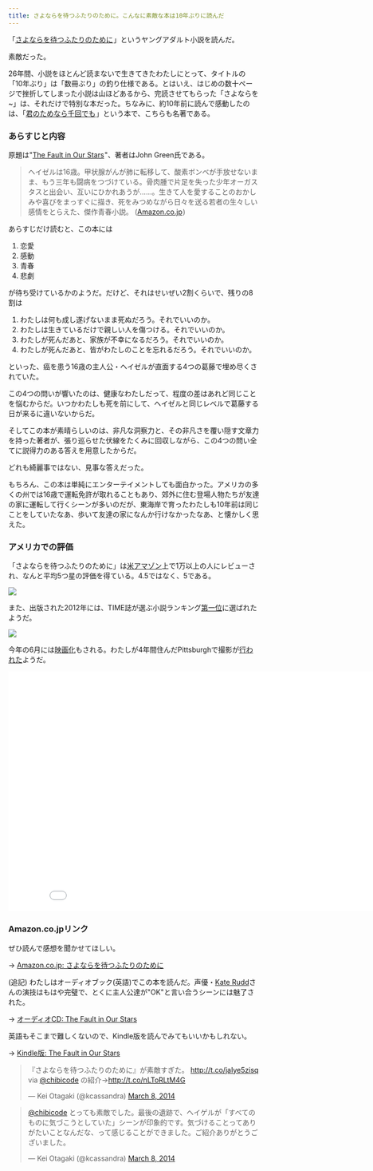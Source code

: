 ```yaml
---
title: さよならを待つふたりのために。こんなに素敵な本は10年ぶりに読んだ
---
```


「<a href="http://www.amazon.co.jp/gp/product/4001164051/ref=as_li_ss_tl?ie=UTF8&camp=247&creative=7399&creativeASIN=4001164051&linkCode=as2&tag=chibicode-22">さよならを待つふたりのために</a><img src="http://ir-jp.amazon-adsystem.com/e/ir?t=chibicode-22&l=as2&o=9&a=4001164051" width="1" height="1" border="0" alt="" style="border:none !important; margin:0px !important;" />」というヤングアダルト小説を読んだ。

素敵だった。

26年間、小説をほとんど読まないで生きてきたわたしにとって、タイトルの「10年ぶり」は「数冊ぶり」の釣り仕様である。とはいえ、はじめの数十ページで挫折してしまった小説は山ほどあるから、完読させてもらった「さよならを~」は、それだけで特別な本だった。ちなみに、約10年前に読んで感動したのは、「<a href="http://www.amazon.co.jp/gp/product/4151200436/ref=as_li_ss_tl?ie=UTF8&camp=247&creative=7399&creativeASIN=4151200436&linkCode=as2&tag=chibicode-22">君のためなら千回でも</a><img src="http://ir-jp.amazon-adsystem.com/e/ir?t=chibicode-22&l=as2&o=9&a=4151200436" width="1" height="1" border="0" alt="" style="border:none !important; margin:0px !important;" />」という本で、こちらも名著である。

### あらすじと内容

原題は"<a href="http://www.amazon.co.jp/gp/product/0141345659/ref=as_li_ss_tl?ie=UTF8&camp=247&creative=7399&creativeASIN=0141345659&linkCode=as2&tag=chibicode-22">The Fault in Our Stars</a><img src="http://ir-jp.amazon-adsystem.com/e/ir?t=chibicode-22&l=as2&o=9&a=0141345659" width="1" height="1" border="0" alt="" style="border:none !important; margin:0px !important;" />"、著者はJohn Green氏である。

> ヘイゼルは16歳。甲状腺がんが肺に転移して、酸素ボンベが手放せないまま、もう三年も闘病をつづけている。骨肉腫で片足を失った少年オーガスタスと出会い、互いにひかれあうが……。生きて人を愛することのおかしみや喜びをまっすぐに描き、死をみつめながら日々を送る若者の生々しい感情をとらえた、傑作青春小説。 (<a href="http://www.amazon.co.jp/gp/product/4001164051/ref=as_li_ss_tl?ie=UTF8&camp=247&creative=7399&creativeASIN=4001164051&linkCode=as2&tag=chibicode-22">Amazon.co.jp</a><img src="http://ir-jp.amazon-adsystem.com/e/ir?t=chibicode-22&l=as2&o=9&a=4001164051" width="1" height="1" border="0" alt="" style="border:none !important; margin:0px !important;" />)

あらすじだけ読むと、この本には

1. 恋愛
2. 感動
3. 青春
4. 悲劇

が待ち受けているかのようだ。だけど、それはせいぜい2割くらいで、残りの8割は

1. わたしは何も成し遂げないまま死ぬだろう。それでいいのか。
2. わたしは生きているだけで親しい人を傷つける。それでいいのか。
3. わたしが死んだあと、家族が不幸になるだろう。それでいいのか。
4. わたしが死んだあと、皆がわたしのことを忘れるだろう。それでいいのか。

といった、癌を患う16歳の主人公・ヘイゼルが直面する4つの葛藤で埋め尽くされていた。

この4つの問いが響いたのは、健康なわたしだって、程度の差はあれど同じことを悩むからだ。いつかわたしも死を前にして、ヘイゼルと同じレベルで葛藤する日が来るに違いないからだ。

そしてこの本が素晴らしいのは、非凡な洞察力と、その非凡さを覆い隠す文章力を持った著者が、張り巡らせた伏線をたくみに回収しながら、この4つの問い全てに説得力のある答えを用意したからだ。

どれも綺麗事ではない、見事な答えだった。

もちろん、この本は単純にエンターテイメントしても面白かった。アメリカの多くの州では16歳で運転免許が取れることもあり、郊外に住む登場人物たちが友達の家に運転して行くシーンが多いのだが、東海岸で育ったわたしも10年前は同じことをしていたなあ、歩いて友達の家になんか行けなかったなあ、と懐かしく思えた。

### アメリカでの評価

「さよならを待つふたりのために」は[米アマゾン](http://www.amazon.com/gp/product/0525478817)上で1万以上の人にレビューされ、なんと平均5つ星の評価を得ている。4.5ではなく、5である。

![](http://cl.ly/image/0g2o043V3b22/screenshot_2014-02-25_at_1_20_58_AM-2.jpg)

また、出版された2012年には、TIME誌が選ぶ小説ランキング[第一位](http://entertainment.time.com/2012/12/04/top-10-arts-lists/slide/john-green-the-fault-in-our-stars/)に選ばれたようだ。

![](http://cl.ly/image/221F0v1v1d1M/screenshot%202014-02-25%20at%2011.12.27%20AM.jpg)

今年の6月には[映画化](http://www.imdb.com/title/tt2582846)もされる。わたしが4年間住んだPittsburghで撮影が[行われた](http://www.post-gazette.com/ae/movies/2013/10/14/The-Fault-in-Our-Stars-shot-in-Pittsburgh-to-open-in-June/stories/201310140096)ようだ。

<iframe width="853" height="480" src="//www.youtube.com/embed/9ItBvH5J6ss?rel=0" frameborder="0" allowfullscreen></iframe><br>

### Amazon.co.jpリンク

ぜひ読んで感想を聞かせてほしい。

&rarr; <a href="http://www.amazon.co.jp/gp/product/4001164051/ref=as_li_ss_tl?ie=UTF8&camp=247&creative=7399&creativeASIN=4001164051&linkCode=as2&tag=chibicode-22">Amazon.co.jp: さよならを待つふたりのために</a><img src="http://ir-jp.amazon-adsystem.com/e/ir?t=chibicode-22&l=as2&o=9&a=4001164051" width="1" height="1" border="0" alt="" style="border:none !important; margin:0px !important;" />

(追記) わたしはオーディオブック(英語)でこの本を読んだ。声優・[Kate Rudd](https://twitter.com/katerudd)さんの演技はもはや完璧で、とくに主人公達が"OK"と言い合うシーンには魅了された。

&rarr; <a href="http://www.amazon.co.jp/gp/product/1455869910/ref=as_li_ss_tl?ie=UTF8&camp=247&creative=7399&creativeASIN=1455869910&linkCode=as2&tag=chibicode-22">オーディオCD: The Fault in Our Stars</a><img src="http://ir-jp.amazon-adsystem.com/e/ir?t=chibicode-22&l=as2&o=9&a=1455869910" width="1" height="1" border="0" alt="" style="border:none !important; margin:0px !important;" />

英語もそこまで難しくないので、Kindle版を読んでみてもいいかもしれない。

&rarr; <a href="http://www.amazon.co.jp/gp/product/B005ZOBNOI/ref=as_li_ss_tl?ie=UTF8&camp=247&creative=7399&creativeASIN=B005ZOBNOI&linkCode=as2&tag=chibicode-22">Kindle版: The Fault in Our Stars</a><img src="http://ir-jp.amazon-adsystem.com/e/ir?t=chibicode-22&l=as2&o=9&a=B005ZOBNOI" width="1" height="1" border="0" alt="" style="border:none !important; margin:0px !important;" />

<blockquote class="twitter-tweet" data-cards="hidden" lang="en"><p>『さよならを待つふたりのために』が素敵すぎた。 <a href="http://t.co/jaIye5zisq">http://t.co/jaIye5zisq</a> via <a href="https://twitter.com/chibicode">@chibicode</a> の紹介→<a href="http://t.co/nLToRLtM4G">http://t.co/nLToRLtM4G</a></p>&mdash; Kei Otagaki (@kcassandra) <a href="https://twitter.com/kcassandra/statuses/442286464538124288">March 8, 2014</a></blockquote>

<blockquote class="twitter-tweet" data-conversation="none" lang="en"><p><a href="https://twitter.com/chibicode">@chibicode</a> とっても素敵でした。最後の遺跡で、ヘイゲルが「すべてのものに気づこうとしていた」シーンが印象的です。気づけることってありがたいことなんだな、って感じることができました。ご紹介ありがとうございました。</p>&mdash; Kei Otagaki (@kcassandra) <a href="https://twitter.com/kcassandra/statuses/442285305857462272">March 8, 2014</a></blockquote>
